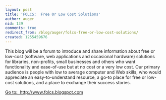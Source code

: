 ```yaml
---
layout: post
title: 'FOLCS:  Free Or Low Cost Solutions'
author: auger
nid: 139
comments: true
redirect_from: /blog/auger/folcs-free-or-low-cost-solutions/
created: 1255459676
---
```

<p>This blog will be a forum to introduce and share information about free or low-cost (software, web applications and occasional hardware) solutions for libraries, non-profits, small businesses and others who want functionality and ease-of-use but at no cost or a very low cost. Our primary audience is people with low to average computer and Web skills, who would appreciate an easy-to-understand resource, a go-to place for free or low-cost solutions, and a place to exchange their success stories.</p>
<p><a href="http://folcs.blogspot.com">Go to:&nbsp; http://www.folcs.blogspot.com</a></p>

